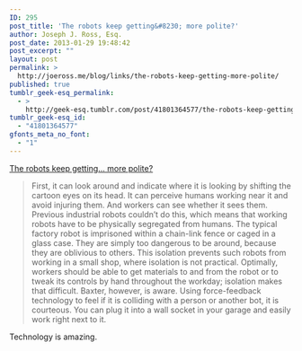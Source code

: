 ```yaml
---
ID: 295
post_title: 'The robots keep getting&#8230; more polite?'
author: Joseph J. Ross, Esq.
post_date: 2013-01-29 19:48:42
post_excerpt: ""
layout: post
permalink: >
  http://joeross.me/blog/links/the-robots-keep-getting-more-polite/
published: true
tumblr_geek-esq_permalink:
  - >
    http://geek-esq.tumblr.com/post/41801364577/the-robots-keep-getting-more-polite
tumblr_geek-esq_id:
  - "41801364577"
gfonts_meta_no_font:
  - "1"
---
```

<a href='http://www.wired.com/gadgetlab/2012/12/ff-robots-will-take-our-jobs/all/'>The robots keep getting... more polite?</a><div class="link_description"><blockquote>
  <p>First, it can look around and indicate where it is looking by shifting the cartoon eyes on its head. It can perceive humans working near it and avoid injuring them. And workers can see whether it sees them. Previous industrial robots couldn’t do this, which means that working robots have to be physically segregated from humans. The typical factory robot is imprisoned within a chain-link fence or caged in a glass case. They are simply too dangerous to be around, because they are oblivious to others. This isolation prevents such robots from working in a small shop, where isolation is not practical. Optimally, workers should be able to get materials to and from the robot or to tweak its controls by hand throughout the workday; isolation makes that difficult. Baxter, however, is aware. Using force-feedback technology to feel if it is colliding with a person or another bot, it is courteous. You can plug it into a wall socket in your garage and easily work right next to it.</p>
</blockquote>

<p>Technology is amazing.</p></div>